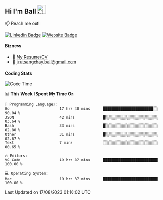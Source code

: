 ## Hi I'm Ball <img src="https://user-images.githubusercontent.com/1303154/88677602-1635ba80-d120-11ea-84d8-d263ba5fc3c0.gif" width="28px" height="28px" alt="hi">
 
:mailbox: Reach me out!

[![Linkedin Badge](https://img.shields.io/badge/-Jirut-0e76a8?style=flat&labelColor=0e76a8&logo=linkedin&logoColor=white)](https://www.linkedin.com/in/jirut-sangchay-338370251)
[![Website Badge](https://img.shields.io/badge/Website-184aa8?logo=website&logoColor=)](https://resume-jirut.web.app)

<!-- TODO: Add last video link -->
#### Bizness
- :paperclip: [My Resume/CV](https://github.com/Jirut01/Jirut01/blob/main/resume_jirut.pdf)
- :email: jirutsangchay.ball@gmail.com

#### Coding Stats


<!--START_SECTION:waka-->
![Code Time](http://img.shields.io/badge/Code%20Time-175%20hrs%205%20mins-blue)

📊 **This Week I Spent My Time On** 

```text
💬 Programming Languages: 
Go                       17 hrs 40 mins      ███████████████████████░░   90.04 % 
JSON                     42 mins             █░░░░░░░░░░░░░░░░░░░░░░░░   03.64 % 
Bash                     33 mins             █░░░░░░░░░░░░░░░░░░░░░░░░   02.80 % 
Other                    31 mins             █░░░░░░░░░░░░░░░░░░░░░░░░   02.67 % 
Text                     7 mins              ░░░░░░░░░░░░░░░░░░░░░░░░░   00.65 % 

🔥 Editors: 
VS Code                  19 hrs 37 mins      █████████████████████████   100.00 % 

💻 Operating System: 
Mac                      19 hrs 37 mins      █████████████████████████   100.00 % 
```


 Last Updated on 17/08/2023 01:10:02 UTC
<!--END_SECTION:waka-->
